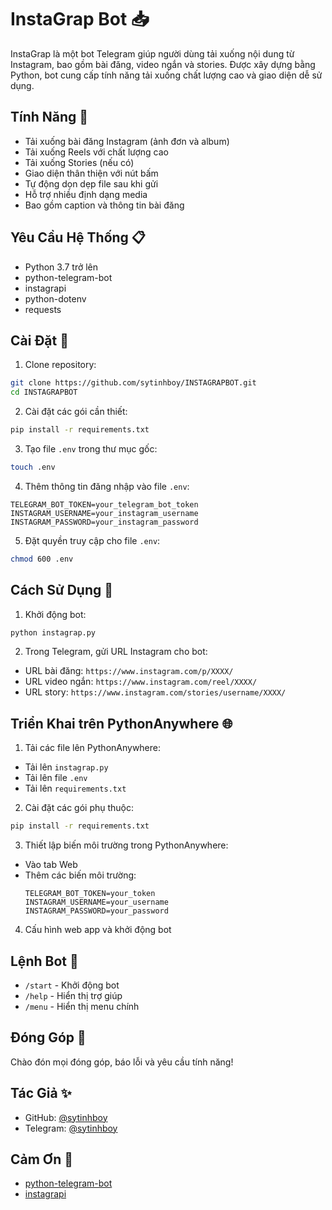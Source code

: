 # InstaGrap Bot 📥

InstaGrap là một bot Telegram giúp người dùng tải xuống nội dung từ Instagram, bao gồm bài đăng, video ngắn và stories. Được xây dựng bằng Python, bot cung cấp tính năng tải xuống chất lượng cao và giao diện dễ sử dụng.

## Tính Năng 🌟

- Tải xuống bài đăng Instagram (ảnh đơn và album)
- Tải xuống Reels với chất lượng cao
- Tải xuống Stories (nếu có)
- Giao diện thân thiện với nút bấm
- Tự động dọn dẹp file sau khi gửi
- Hỗ trợ nhiều định dạng media
- Bao gồm caption và thông tin bài đăng

## Yêu Cầu Hệ Thống 📋

- Python 3.7 trở lên
- python-telegram-bot
- instagrapi
- python-dotenv
- requests

## Cài Đặt 🔧

1. Clone repository:
```bash
git clone https://github.com/sytinhboy/INSTAGRAPBOT.git
cd INSTAGRAPBOT
```

2. Cài đặt các gói cần thiết:
```bash
pip install -r requirements.txt
```

3. Tạo file `.env` trong thư mục gốc:
```bash
touch .env
```

4. Thêm thông tin đăng nhập vào file `.env`:
```env
TELEGRAM_BOT_TOKEN=your_telegram_bot_token
INSTAGRAM_USERNAME=your_instagram_username
INSTAGRAM_PASSWORD=your_instagram_password
```

5. Đặt quyền truy cập cho file `.env`:
```bash
chmod 600 .env
```

## Cách Sử Dụng 🚀

1. Khởi động bot:
```bash
python instagrap.py
```

2. Trong Telegram, gửi URL Instagram cho bot:
- URL bài đăng: `https://www.instagram.com/p/XXXX/`
- URL video ngắn: `https://www.instagram.com/reel/XXXX/`
- URL story: `https://www.instagram.com/stories/username/XXXX/`

## Triển Khai trên PythonAnywhere 🌐

1. Tải các file lên PythonAnywhere:
- Tải lên `instagrap.py`
- Tải lên file `.env`
- Tải lên `requirements.txt`

2. Cài đặt các gói phụ thuộc:
```bash
pip install -r requirements.txt
```

3. Thiết lập biến môi trường trong PythonAnywhere:
- Vào tab Web
- Thêm các biến môi trường:
  ```
  TELEGRAM_BOT_TOKEN=your_token
  INSTAGRAM_USERNAME=your_username
  INSTAGRAM_PASSWORD=your_password
  ```

4. Cấu hình web app và khởi động bot

## Lệnh Bot 📝

- `/start` - Khởi động bot
- `/help` - Hiển thị trợ giúp
- `/menu` - Hiển thị menu chính

## Đóng Góp 🤝

Chào đón mọi đóng góp, báo lỗi và yêu cầu tính năng!


## Tác Giả ✨

- GitHub: [@sytinhboy](https://github.com/sytinhboy)
- Telegram: [@sytinhboy](https://t.me/sytinhboy)

## Cảm Ơn 🙏

- [python-telegram-bot](https://github.com/python-telegram-bot/python-telegram-bot)
- [instagrapi](https://github.com/adw0rd/instagrapi)



